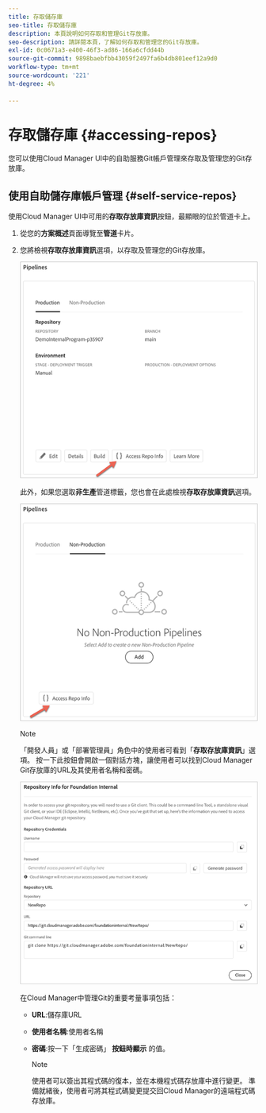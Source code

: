 ```yaml
---
title: 存取儲存庫
seo-title: 存取儲存庫
description: 本頁說明如何存取和管理Git存放庫。
seo-description: 請詳閱本頁，了解如何存取和管理您的Git存放庫。
exl-id: 0c0671a3-e400-46f3-ad86-166a6cfdd44b
source-git-commit: 9898baebfbb43059f2497fa6b4db801eef12a9d0
workflow-type: tm+mt
source-wordcount: '221'
ht-degree: 4%

---
```


# 存取儲存庫 {#accessing-repos}

您可以使用Cloud Manager UI中的自助服務Git帳戶管理來存取及管理您的Git存放庫。

## 使用自助儲存庫帳戶管理 {#self-service-repos}

使用Cloud Manager UI中可用的&#x200B;**存取存放庫資訊**&#x200B;按鈕，最顯眼的位於管道卡上。

1. 從您的&#x200B;**方案概述**&#x200B;頁面導覽至&#x200B;**管道**&#x200B;卡片。

1. 您將檢視&#x200B;**存取存放庫資訊**&#x200B;選項，以存取及管理您的Git存放庫。

   ![](assets/repos/access-repo1.png)

   此外，如果您選取&#x200B;**非生產**&#x200B;管道標籤，您也會在此處檢視&#x200B;**存取存放庫資訊**&#x200B;選項。

   ![](assets/repos/access-repo-nonprod.png)

   >[!NOTE]
   >「開發人員」或「部署管理員」角色中的使用者可看到「**存取存放庫資訊**」選項。 按一下此按鈕會開啟一個對話方塊，讓使用者可以找到Cloud Manager Git存放庫的URL及其使用者名稱和密碼。

   ![](assets/repos/access-repo-create.png)

   在Cloud Manager中管理Git的重要考量事項包括：

   * **URL**:儲存庫URL
   * **使用者名稱**:使用者名稱
   * **密碼**:按一下「生成密碼」 **按鈕時顯示** 的值。


      >[!NOTE]
      >使用者可以簽出其程式碼的復本，並在本機程式碼存放庫中進行變更。 準備就緒後，使用者可將其程式碼變更提交回Cloud Manager的遠端程式碼存放庫。

